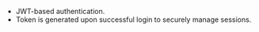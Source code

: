 - JWT-based authentication.  
- Token is generated upon successful login to securely manage sessions.  